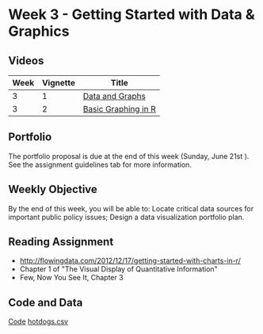 # Week 3 - Getting Started with Data & Graphics
## Videos

|Week|Vignette|Title|
|----|-------|----|
|3|1|[Data and Graphs](https://jh.hosted.panopto.com/Panopto/Pages/Viewer.aspx?id=1b772445-f238-4215-91fd-205c07cdb9ff)
|3|2|[Basic Graphing in R](https://jh.hosted.panopto.com/Panopto/Pages/Viewer.aspx?id=c670560b-7963-4f1d-8d15-ad40d2dceb20)
## Portfolio
The portfolio proposal is due at the end of this week (Sunday, June 21st ). 
See the assignment guidelines tab for more information.

## Weekly Objective
By the end of this week, you will be able to:
Locate critical data sources for important public policy issues;
Design a data visualization portfolio plan.

## Reading Assignment
- http://flowingdata.com/2012/12/17/getting-started-with-charts-in-r/
- Chapter 1 of "The Visual Display of Quantitative Information"
- Few, Now You See It, Chapter 3

## Code and Data
[Code](week3.R)
[hotdogs.csv](hotdogs.csv)
